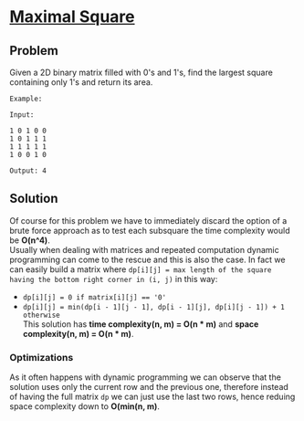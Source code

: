 # [Maximal Square](https://leetcode.com/explore/challenge/card/30-day-leetcoding-challenge/531/week-4/3312/)

## Problem

Given a 2D binary matrix filled with 0's and 1's, find the largest square containing only 1's and return its area.
```
Example:

Input: 

1 0 1 0 0
1 0 1 1 1
1 1 1 1 1
1 0 0 1 0

Output: 4
```

## Solution

Of course for this problem we have to immediately discard the option of a brute force approach as to test each subsquare the time complexity would be **O(n^4)**.  
Usually when dealing with matrices and repeated computation dynamic programming can come to the rescue and this is also the case. In fact we can easily build a matrix where `dp[i][j] = max length of the square having the bottom right corner in (i, j)` in this way:  
- `dp[i][j] = 0 if matrix[i][j] == '0'`
- `dp[i][j] = min(dp[i - 1][j - 1], dp[i - 1][j], dp[i][j - 1]) + 1 otherwise`  
This solution has **time complexity(n, m) = O(n * m)** and **space complexity(n, m) = O(n * m)**.

### Optimizations

As it often happens with dynamic programming we can observe that the solution uses only the current row and the previous one, therefore instead of having the full matrix `dp` we can just use the last two rows, hence reduing space complexity down to **O(min(n, m)**.
